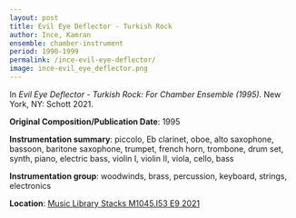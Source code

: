 ```yaml
---
layout: post
title: Evil Eye Deflector - Turkish Rock
author: Ince, Kamran
ensemble: chamber-instrument 
period: 1990-1999
permalink: /ince-evil-eye-deflector/
image: ince-evil_eye_deflector.png
---
```


In *Evil Eye Deflector - Turkish Rock: For Chamber Ensemble (1995).* New York, NY: Schott 2021.

**Original Composition/Publication Date**: 1995

**Instrumentation summary**: piccolo, Eb clarinet, oboe, alto saxophone, bassoon, baritone saxophone, trumpet, french horn, trombone, drum set, synth, piano, electric bass, violin I, violin II, viola, cello, bass

**Instrumentation group**: woodwinds, brass, percussion, keyboard, strings, electronics 

**Location**: <a href="https://tufts.primo.exlibrisgroup.com/permalink/01TUN_INST/1kc9gia/alma991018456864503851" target="_blank">Music Library Stacks M1045.I53 E9 2021</a>